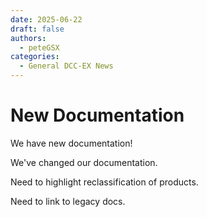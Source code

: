 ```yaml
---
date: 2025-06-22
draft: false
authors:
  - peteGSX
categories:
  - General DCC-EX News
---
```


# New Documentation

We have new documentation!

<!-- more -->

We've changed our documentation.

Need to highlight reclassification of products.

Need to link to legacy docs.
